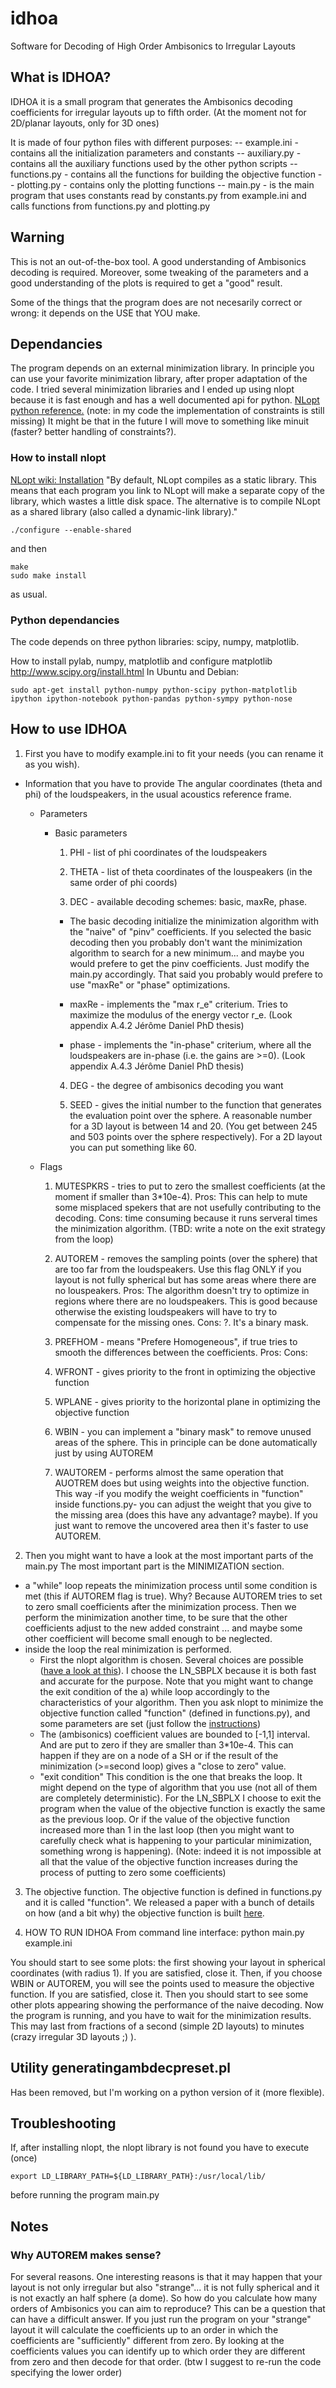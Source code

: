 idhoa
=====

Software for Decoding of High Order Ambisonics to Irregular Layouts


## What is IDHOA? ##


IDHOA it is a small program that generates the Ambisonics decoding coefficients for irregular layouts up to fifth order. 
(At the moment not for 2D/planar layouts, only for 3D ones)

It is made of four python files with different purposes:
-- example.ini - contains all the initialization parameters and constants
-- auxiliary.py - contains all the auxiliary functions used by the other python scripts
-- functions.py - contains all the functions for building the objective function
-- plotting.py - contains only the plotting functions
-- main.py - is the main program that uses constants read by constants.py from example.ini and calls functions from functions.py and plotting.py



## Warning ##

This is not an out-of-the-box tool. A good understanding of Ambisonics decoding is required. Moreover, some tweaking of the parameters and a good understanding of the plots is required to get a "good" result. 

Some of the things that the program does are not necesarily correct or wrong: it depends on the USE that YOU make.


## Dependancies ##

The program depends on an external minimization library.
In principle you can use your favorite minimization library, after proper adaptation of the code. 
I tried several minimization libraries and I ended up using nlopt because it is fast enough and has a well documented api for python. [NLopt python reference.](http://ab-initio.mit.edu/wiki/index.php/NLopt_Python_Reference)  (note: in my code the implementation of constraints is still missing)
It might be that in the future I will move to something like minuit (faster? better handling of constraints?).

### How to install nlopt ###
[NLopt wiki: Installation](http://ab-initio.mit.edu/wiki/index.php/NLopt_Installation)
"By default, NLopt compiles as a static library. This means that each program you link to NLopt will make a separate copy of the library, which wastes a little disk space. The alternative is to compile NLopt as a shared library (also called a dynamic-link library)."

    ./configure --enable-shared

and then 

    make
    sudo make install

as usual.

### Python dependancies ###
The code depends on three python libraries: scipy, numpy, matplotlib.

How to install pylab, numpy, matplotlib and configure matplotlib
http://www.scipy.org/install.html
In Ubuntu and Debian:

    sudo apt-get install python-numpy python-scipy python-matplotlib ipython ipython-notebook python-pandas python-sympy python-nose 



## How to use IDHOA ##
1. First you have to modify example.ini to fit your needs (you can rename it as you wish).

* Information that you have to provide
The angular coordinates (theta and phi) of the loudspeakers, in the usual acoustics reference frame.


    * Parameters
        * Basic parameters
            1. PHI - list of phi coordinates of the loudspeakers

            2. THETA - list of theta coordinates of the louspeakers (in the same order of phi coords)

            3. DEC - available decoding schemes: basic, maxRe, phase.

            * The basic decoding initialize the minimization algorithm with the "naive" of "pinv" coefficients.
            If you selected the basic decoding then you probably don't want the minimization algorithm to search for a new minimum... and maybe you would prefere to get the pinv coefficients. Just modify the main.py accordingly.
            That said you probably would prefere to use "maxRe" or "phase" optimizations.

            * maxRe - implements the "max r_e" criterium. Tries to maximize the modulus of the energy vector r_e. (Look appendix A.4.2 Jérôme Daniel PhD thesis)

            * phase - implements the "in-phase" criterium, where all the loudspeakers are in-phase (i.e. the gains are >=0). (Look appendix A.4.3 Jérôme Daniel PhD thesis)


            4. DEG - the degree of ambisonics decoding you want

            5. SEED - gives the initial number to the function that generates the evaluation point over the sphere. A reasonable number for a 3D layout is between 14 and 20. (You get between 245 and 503 points over the sphere respectively). For a 2D layout you can put something like 60.  


    * Flags
        1. MUTESPKRS - tries to put to zero the smallest coefficients (at the moment if smaller than 3*10e-4). Pros: This can help to mute some misplaced spekers that are not usefully contributing to the decoding. Cons: time consuming because it runs serveral times the minimization algorithm. (TBD: write a note on the exit strategy from the loop) 

        2. AUTOREM - removes the sampling points (over the sphere) that are too far from the loudspeakers. Use this flag ONLY if you layout is not fully spherical but has some areas where there are no louspeakers. Pros: The algorithm doesn't try to optimize in regions where there are no loudspeakers. This is good because otherwise the existing loudspeakers will have to try to compensate for the missing ones. Cons: ?. It's a binary mask.

        3. PREFHOM - means "Prefere Homogeneous", if true tries to smooth the differences between the coefficients. Pros: Cons:

        4. WFRONT - gives priority to the front in optimizing the objective function

        5. WPLANE - gives priority to the horizontal plane in optimizing the objective function

        6. WBIN - you can implement a "binary mask" to remove unused areas of the sphere. This in principle can be done automatically just by using AUTOREM

        7. WAUTOREM - performs almost the same operation that AUOTREM does but using weights into the objective function. This way -if you modify the weight coefficients in "function" inside functions.py- you can adjust the weight that you give to the missing area (does this have any advantage? maybe). If you just want to remove the uncovered area then it's faster to use AUTOREM.



2. Then you might want to have a look at the most important parts of the main.py
The most important part is the MINIMIZATION section.
* a "while" loop repeats the minimization process until some condition is met (this if AUTOREM flag is true). Why? Because AUTOREM tries to set to zero small coefficients after the minimization process. Then we perform the minimization another time, to be sure that the other coefficients adjust to the new added constraint ... and maybe some other coefficient will become small enough to be neglected.
* inside the loop the real minimization is performed. 
    * First the nlopt algorithm is chosen. Several choices are possible ([have a look at this](http://ab-initio.mit.edu/wiki/index.php/NLopt_Algorithms)). I choose the LN\_SBPLX because it is both fast and accurate for the purpose. Note that you might want to change the exit condition of the a) while loop accordingly to the characteristics of your algorithm.
    Then you ask nlopt to minimize the objective function called "function" (defined in functions.py), and some parameters are set (just follow the [instructions](http://ab-initio.mit.edu/wiki/index.php/NLopt_Python_Reference))
    * The (ambisonics) coefficient values are bounded to [-1,1] interval. And are put to zero if they are smaller than 3\*10e-4. This can happen if they are on a node of a SH or if the result of the minimization (\>=second loop) gives a "close to zero" value.
    * "exit condition" This condition is the one that breaks the loop. It might depend on the type of algorithm that you use (not all of them are completely deterministic). For the LN\_SBPLX I choose to exit the program when the value of the objective function is exactly the same as the previous loop. Or if the value of the objective function increased more than 1 in the last loop (then you might want to carefully check what is happening to your particular minimization, something wrong is happening). (Note: indeed it is not impossible at all that the value of the objective function increases during the process of putting to zero some coefficients)



3. The objective function.
The objective function is defined in functions.py and it is called "function". We released a paper with a bunch of details on how (and a bit why) the objective function is built [here](http://www.aes.org/e-lib/browse.cfm?elib=17364).

4. HOW TO RUN IDHOA
From command line interface:
python main.py example.ini

You should start to see some plots: the first showing your layout in spherical coordinates (with radius 1). If you are satisfied, close it.
Then, if you choose WBIN or AUTOREM, you will see the points used to measure the objective function. If you are satisfied, close it.
Then you should start to see some other plots appearing showing the performance of the naive decoding. Now the program is running, and you have to wait for the minimization results. This may last from fractions of a second (simple 2D layouts) to minutes (crazy irregular 3D layouts ;) ).

## Utility generatingambdecpreset.pl ## 

Has been removed, but I'm working on a python version of it (more flexible).


## Troubleshooting ##

If, after installing nlopt, the nlopt library is not found you have to execute (once) 

    export LD_LIBRARY_PATH=${LD_LIBRARY_PATH}:/usr/local/lib/

before running the program main.py



## Notes ##
### Why AUTOREM makes sense? ###
For several reasons. One interesting reasons is that it may happen that your layout is not only irregular but also "strange"... it is not fully spherical and it is not exactly an half sphere (a dome). So how do you calculate how many orders of Ambisonics you can aim to reproduce? 
This can be a question that can have a difficult answer. If you just run the program on your "strange" layout it will calculate the coefficients up to an order in which the coefficients are "sufficiently" different from zero. By looking at the coefficients values you can identify up to which order they are different from zero and then decode for that order. (btw I suggest to re-run the code specifying the lower order)
